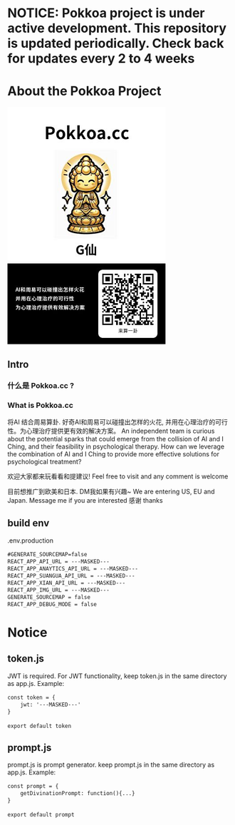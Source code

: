 # NOTICE: Pokkoa project is under active development. This repository is updated periodically. Check back for updates every 2 to 4 weeks

# About the Pokkoa Project 
![pokkoa qrcode](https://github.com/jebberwocky/pokkoa-public/blob/main/pokkoa-qrcode.jpg?raw=true)
## Intro
### 什么是 Pokkoa.cc ?
### What is Pokkoa.cc
将AI 结合周易算卦. 好奇AI和周易可以碰撞出怎样的火花, 并用在心理治疗的可行性。为心理治疗提供更有效的解决方案。
An independent team is curious about the potential sparks that could emerge from the collision of AI and I Ching, and their feasibility in psychological therapy. How can we leverage the combination of AI and I Ching to provide more effective solutions for psychological treatment?

欢迎大家都来玩看看和提建议!
Feel free to visit and any comment is welcome

目前想推广到欧美和日本. DM我如果有兴趣~ 
We are entering US, EU and Japan. Message me if you are interested
感谢
thanks

## build env
.env.production
```
#GENERATE_SOURCEMAP=false
REACT_APP_API_URL = ---MASKED---
REACT_APP_ANAYTICS_API_URL = ---MASKED---
REACT_APP_SUANGUA_API_URL = ---MASKED---
REACT_APP_XIAN_API_URL = ---MASKED---
REACT_APP_IMG_URL = ---MASKED---
GENERATE_SOURCEMAP = false
REACT_APP_DEBUG_MODE = false
```

# Notice
## token.js
JWT is required. For JWT functionality, keep token.js in the same directory as app.js. 
Example:
```
const token = {
    jwt: '---MASKED---'
}
  
export default token
```
## prompt.js
prompt.js is prompt generator. keep prompt.js in the same directory as app.js. 
Example:
```
const prompt = {
    getDivinationPrompt: function(){...}
}
  
export default prompt
```
